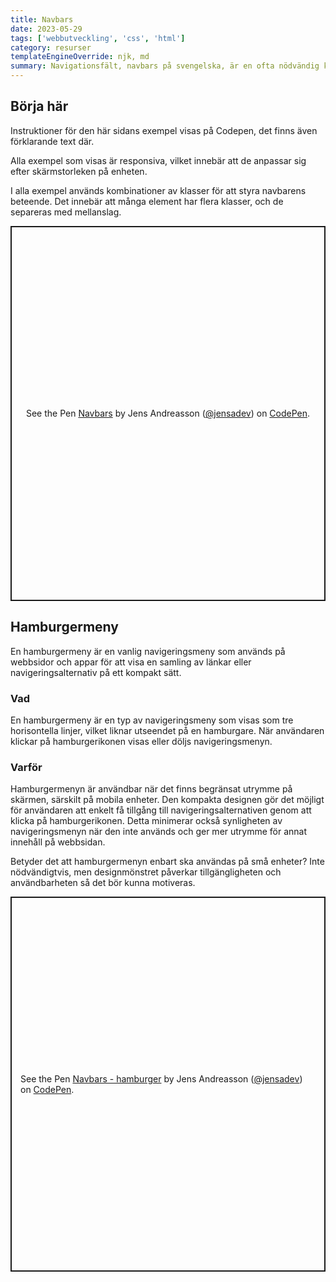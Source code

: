 ```yaml
---
title: Navbars
date: 2023-05-29
tags: ['webbutveckling', 'css', 'html']
category: resurser
templateEngineOverride: njk, md
summary: Navigationsfält, navbars på svengelska, är en ofta nödvändig komponent för att navigera på webben. De finns i olika former och har olika funktioner. I denna introduktion introduceras några grundläggande exempel.
---
```


## Börja här

Instruktioner för den här sidans exempel visas på Codepen, det finns även förklarande text där.

Alla exempel som visas är responsiva, vilket innebär att de anpassar sig efter skärmstorleken på enheten.

I alla exempel används kombinationer av klasser för att styra navbarens beteende. Det innebär att många element har flera klasser, och de separeras med mellanslag.


<div class="bleed">
<p class="codepen" data-height="600" data-default-tab="html,result" data-slug-hash="bGmZypm" data-user="jensadev" style="height: 600px; box-sizing: border-box; display: flex; align-items: center; justify-content: center; border: 2px solid; margin: 1em 0; padding: 1em;">
  <span>See the Pen <a href="https://codepen.io/jensadev/pen/bGmZypm">
  Navbars</a> by Jens Andreasson (<a href="https://codepen.io/jensadev">@jensadev</a>)
  on <a href="https://codepen.io">CodePen</a>.</span>
</p>
<script async src="https://cpwebassets.codepen.io/assets/embed/ei.js"></script>
</div>

## Hamburgermeny

En hamburgermeny är en vanlig navigeringsmeny som används på webbsidor och appar för att visa en samling av länkar eller navigeringsalternativ på ett kompakt sätt.

### Vad

En hamburgermeny är en typ av navigeringsmeny som visas som tre horisontella linjer, vilket liknar utseendet på en hamburgare. När användaren klickar på hamburgerikonen visas eller döljs navigeringsmenyn.

### Varför 

Hamburgermenyn är användbar när det finns begränsat utrymme på skärmen, särskilt på mobila enheter. Den kompakta designen gör det möjligt för användaren att enkelt få tillgång till navigeringsalternativen genom att klicka på hamburgerikonen. Detta minimerar också synligheten av navigeringsmenyn när den inte används och ger mer utrymme för annat innehåll på webbsidan.

Betyder det att hamburgermenyn enbart ska användas på små enheter? Inte nödvändigtvis, men designmönstret påverkar tillgängligheten och användbarheten så det bör kunna motiveras.

<div class="bleed">
<p class="codepen" data-height="600" data-default-tab="html,result" data-slug-hash="bGmZPPg" data-user="jensadev" style="height: 600px; box-sizing: border-box; display: flex; align-items: center; justify-content: center; border: 2px solid; margin: 1em 0; padding: 1em;">
  <span>See the Pen <a href="https://codepen.io/jensadev/pen/bGmZPPg">
  Navbars - hamburger</a> by Jens Andreasson (<a href="https://codepen.io/jensadev">@jensadev</a>)
  on <a href="https://codepen.io">CodePen</a>.</span>
</p>
<script async src="https://cpwebassets.codepen.io/assets/embed/ei.js"></script>
</div>